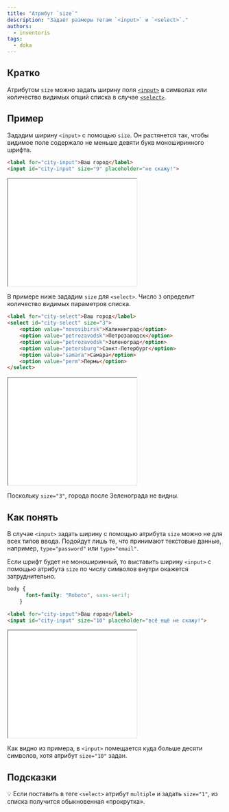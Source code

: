 ```yaml
---
title: "Атрибут `size`"
description: "Задаёт размеры тегам `<input>` и `<select>`."
authors:
  - inventoris
tags:
  - doka
---
```


## Кратко

Атрибутом `size` можно задать ширину поля [`<input>`](/html/input/) в символах или количество видимых опций списка в случае [`<select>`](/html/select/).

## Пример

Зададим ширину `<input>` с помощью `size`. Он растянется так, чтобы видимое поле содержало не меньше девяти букв моноширинного шрифта.

```html
<label for="city-input">Ваш город</label>
<input id="city-input" size="9" placeholder="не скажу!">
```

<iframe title="Пример size в input" src="demos/basic_input/" height="250"></iframe>

В примере ниже зададим `size` для `<select>`. Число `3` определит количество видимых параметров списка.

```html
<label for="city-select">Ваш город</label>
<select id="city-select" size="3">
    <option value="novosibirsk">Калининград</option>
    <option value="petrozavodsk">Петрозаводск</option>
    <option value="petrozavodsk">Зеленоград</option>
    <option value="petersburg">Санкт-Петербург</option>
    <option value="samara">Самара</option>
    <option value="perm">Пермь</option>
</select>
```

<iframe title="Пример size в select" src="demos/basic_select/" height="250"></iframe>

Поскольку `size="3"`, города после Зеленограда не видны.

## Как понять

В случае `<input>` задать ширину с помощью атрибута `size` можно не для всех типов ввода. Подойдут лишь те, что принимают текстовые данные, например, `type="password"` или `type="email"`.

Если шрифт будет не моноширинный, то выставить ширину `<input>` с помощью атрибута `size` по числу символов внутри окажется затруднительно.

```css
body {
      font-family: "Roboto", sans-serif;
    }
```

```html
<label for="city-input">Ваш город</label>
<input id="city-input" size="10" placeholder="всё ещё не скажу!">
```

<iframe title="Пример size в input без моноширинного шрифта" src="demos/input_size_without_monospace/" height="250"></iframe>

Как видно из примера, в `<input>` помещается куда больше десяти символов, хотя атрибут `size="10"` задан.

## Подсказки

💡 Если поставить в теге `<select>` атрибут `multiple` и задать `size="1"`, из списка получится обыкновенная «прокрутка».